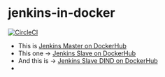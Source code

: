 # jenkins-in-docker

[![CircleCI](https://img.shields.io/circleci/project/github/airdata/jenkins-in-docker.svg)](https://circleci.com/gh/airdata/jenkins-in-docker)

* This is [Jenkins Master on DockerHub ](https://hub.docker.com/r/airdata/jenkins-master-docker)
* This one -> [Jenkins Slave on DockerHub ](https://hub.docker.com/r/airdata/jenkins-slave-docker)
* And this is -> [Jenkins Slave DIND on DockerHub ](https://hub.docker.com/r/airdata/jenkins-slave-dind)
* 